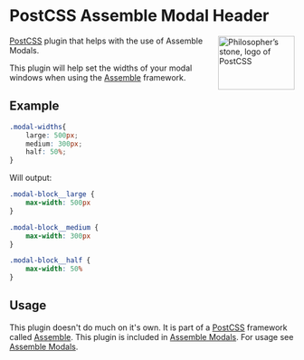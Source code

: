 [PostCSS]:                 https://github.com/postcss/postcss
[Assemble]:                http://assemblecss.com
[Assemble Modals]:         https://github.com/lukelarsen/assemble-modals

# PostCSS Assemble Modal Header

<img align="right" width="135" height="95"
     title="Philosopher’s stone, logo of PostCSS"
     src="http://postcss.github.io/postcss/logo-leftp.png">

[PostCSS] plugin that helps with the use of Assemble Modals.

This plugin will help set the widths of your modal windows when using the [Assemble] framework.

## Example
```css
.modal-widths{
    large: 500px;
    medium: 300px;
    half: 50%;
}
```

Will output:

```css
.modal-block__large {
    max-width: 500px
}

.modal-block__medium {
    max-width: 300px
}

.modal-block__half {
    max-width: 50%
}
```

## Usage

This plugin doesn't do much on it's own. It is part of a [PostCSS] framework called [Assemble]. This plugin is included in [Assemble Modals]. For usage see [Assemble Modals].